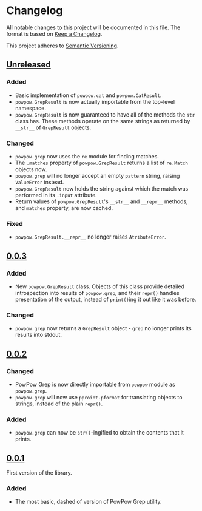 # Changelog

All notable changes to this project will be documented in this file.
The format is based on [Keep a Changelog](https://keepachangelog.com/en/1.0.0/).

This project adheres to [Semantic Versioning](https://semver.org/spec/v2.0.0.html).

## [Unreleased]
### Added
- Basic implementation of `powpow.cat` and `powpow.CatResult`.
- `powpow.GrepResult` is now actually importable from the top-level namespace.
- `powpow.GrepResult` is now guaranteed to have all of the methods the `str`
  class has. These methods operate on the same strings as returned by `__str__`
  of `GrepResult` objects.

### Changed
- `powpow.grep` now uses the `re` module for finding matches.
- The `.matches` property of `powpow.GrepResult` returns a list of `re.Match`
  objects now.
- `powpow.grep` will no longer accept an empty `pattern` string, raising
  `ValueError` instead.
- `powpow.GrepResult` now holds the string against which the match was
  performed in its `.input` attribute.
- Return values of `powpow.GrepResult`'s `__str__` and `__repr__` methods, and
  `matches` property, are now cached.

### Fixed
- `powpow.GrepResult.__repr__` no longer raises `AtributeError`.

## [0.0.3]
### Added
- New `powpow.GrepResult` class. Objects of this class provide detailed
  introspection into results of `powpow.grep`, and their `repr()` handles
  presentation of the output, instead of `print()`ing it out like it was
  before.

### Changed
- `powpow.grep` now returns a `GrepResult` object - `grep` no longer prints its
  results into stdout.

## [0.0.2]
### Changed
- PowPow Grep is now directly importable from `powpow` module as `powpow.grep`.
- `powpow.grep` will now use `pproint.pformat` for translating objects to
  strings, instead of the plain `repr()`.

### Added
- `powpow.grep` can now be `str()`-ingified to obtain the contents that it
  prints.

## [0.0.1]
First version of the library.

### Added
- The most basic, dashed of version of PowPow Grep utility.

[Unreleased]: https://github.com/mrmino/powpow/compare/v0.0.3...HEAD
[0.0.3]: https://github.com/mrmino/powpow/compare/v0.0.2...v0.0.3
[0.0.2]: https://github.com/mrmino/powpow/compare/v0.0.1...v0.0.2
[0.0.1]: https://github.com/mrmino/powpow/releases/tag/v0.0.1
